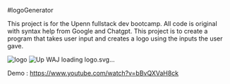 #logoGenerator

This project is for the Upenn fullstack dev bootcamp. All code is original with syntax help from Google and Chatgpt. This project is to create a program that takes user input and creates a logo using the inputs the user gave.



![logo](https://github.com/wJollie/logoGenerator/assets/61369939/ff56185e-3328-415b-a2ae-551f7408ef51)
![Up<svg xmlns="http://www.w3.org/2000/svg" version="1.1" width="300" height="200">
      <rect x="56" y="56" width="188" height="188" fill="yellow" />
      <text x="50%" y="50%" font-family="Arial" font-size="40" fill="blue" text-anchor="middle">WAJ</text>
    </svg>loading logo.svg…]()


Demo : https://www.youtube.com/watch?v=bBvQXVaH8ck

